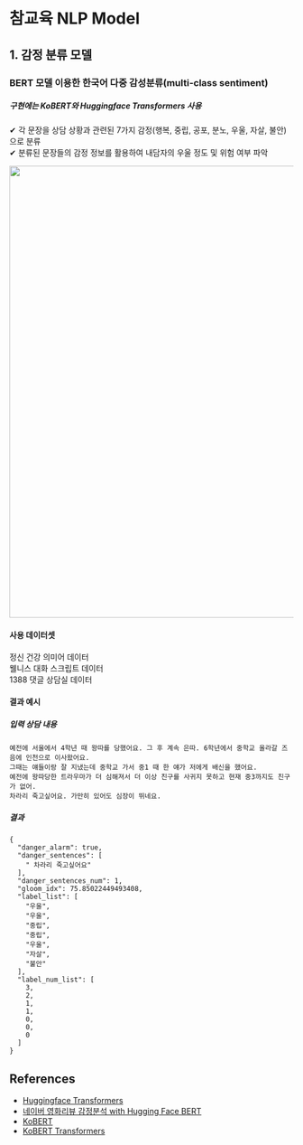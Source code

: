 # 참교육 NLP Model

## 1. 감정 분류 모델
### BERT 모델 이용한 한국어 다중 감성분류(multi-class sentiment)
##### 구현에는 KoBERT와 Huggingface Transformers 사용

✔ 각 문장을 상담 상황과 관련된 7가지 감정(행복, 중립, 공포, 분노, 우울, 자살, 불안)으로 분류  
✔ 분류된 문장들의 감정 정보를 활용하여 내담자의 우울 정도 및 위험 여부 파악 

<img src="/uploads/e701583d02f979d60c6bbda77c9c01e4/Flow1.png"  width="800" >

#### 사용 데이터셋

정신 건강 의미어 데이터   
웰니스 대화 스크립트 데이터    
1388 댓글 상담실 데이터 
 
 
#### 결과 예시

##### 입력 상담 내용

```
예전에 서울에서 4학년 때 왕따를 당했어요. 그 후 계속 은따. 6학년에서 중학교 올라갈 즈음에 인천으로 이사왔어요. 
그때는 얘들이랑 잘 지냈는데 중학교 가서 중1 때 한 얘가 저에게 배신을 했어요. 
예전에 왕따당한 트라우마가 더 심해져서 더 이상 친구를 사귀지 못하고 현재 중3까지도 친구가 없어. 
차라리 죽고싶어요. 가만히 있어도 심장이 뛰네요. 
```


##### 결과
```
{
  "danger_alarm": true,
  "danger_sentences": [
    " 차라리 죽고싶어요"
  ],
  "danger_sentences_num": 1,
  "gloom_idx": 75.85022449493408,
  "label_list": [
    "우울",
    "우울",
    "중립",
    "중립",
    "우울",
    "자살",
    "불안"
  ],
  "label_num_list": [
    3,
    2,
    1,
    1,
    0,
    0,
    0
  ]
}
```

## References

- [Huggingface Transformers](https://github.com/huggingface/transformers)
- [네이버 영화리뷰 감정분석 with Hugging Face BERT](https://colab.research.google.com/drive/1tIf0Ugdqg4qT7gcxia3tL7und64Rv1dP#scrollTo=P58qy4--s5_x)
- [KoBERT](https://github.com/SKTBrain/KoBERT)
- [KoBERT Transformers](https://github.com/monologg/KoBERT-Transformers)
